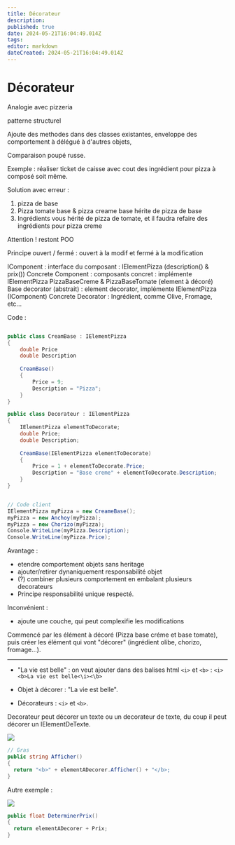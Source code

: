 ```yaml
---
title: Décorateur
description: 
published: true
date: 2024-05-21T16:04:49.014Z
tags: 
editor: markdown
dateCreated: 2024-05-21T16:04:49.014Z
---
```


# Décorateur

Analogie avec pizzeria

patterne structurel

Ajoute des methodes dans des classes existantes, enveloppe des comportement à délégué à d'autres objets,

Comparaison poupé russe.

Exemple : réaliser ticket de caisse avec cout des ingrédient pour pizza à composé soit même.

Solution avec erreur :

1. pizza de base
1. Pizza tomate base & pizza creame base hérite de pizza de base
1. Ingrédients vous hérité de pizza de tomate, et il faudra refaire des ingrédients pour pizza creme

Attention ! restont POO

Principe ouvert / fermé : ouvert à la modif et fermé à la modification

IComponent : interface du composant : IElementPizza (description() & prix())
Concrete Component : composants concret : implémente IElementPizza PizzaBaseCreme & PizzaBaseTomate (element à décoré)
Base decorator (abstrait) : element decorator, implémente IElementPizza (IComponent)
Concrete Decorator : Ingrédient, comme Olive, Fromage, etc...

Code :


```c#

public class CreamBase : IElementPizza
{
	double Price
    double Description
    
    CreamBase()
    {
    	Price = 9;
        Description = "Pizza";
    }
}

public class Decorateur : IElementPizza
{
	IElementPizza elementToDecorate;
	double Price;
    double Description;
    
    CreamBase(IElementPizza elementToDecorate)
    {
    	Price = 1 + elementToDecorate.Price;
        Description = "Base creme" + elementToDecorate.Description;
    }
}


// Code client
IElementPizza myPizza = new CreameBase();
myPizza = new Anchoy(myPizza);
myPizza = new Chorizo(myPizza);
Console.WriteLine(myPizza.Description);
Console.WriteLine(myPizza.Price);
```

Avantage :
- etendre comportement objets sans heritage
- ajouter/retirer dynaniquement responsabilité objet
- (?) combiner plusieurs comportement en embalant plusieurs decorateurs
- Principe responsabilité unique respecté.

Inconvénient :
- ajoute une couche, qui peut complexifie les modifications

Commencé par les élément à décoré (Pizza base créme et base tomate), puis créer les élément qui vont "décorer" (ingrédient olibe, chorizo, fromage...).

---

- "La vie est belle" : on veut ajouter dans des balises html `<i>` et `<b>` : `<i><b>La vie est belle<\i><\b>`
  
- Objet à décorer : "La vie est belle".
- Décorateurs : `<i>` et `<b>`.

Decorateur peut décorer un texte ou un decorateur de texte, du coup il peut décorer un IElementDeTexte.

[![](https://wiki.akipe.fr///uploads/images/gallery/2022-09/scaled-1680-/KdZYyeCyhQTVH1gQ-image-1662548028626.png)](https://wiki.akipe.fr///uploads/images/gallery/2022-09/KdZYyeCyhQTVH1gQ-image-1662548028626.png)
  
```c#
// Gras
public string Afficher()
{
  return "<b>" + elementADecorer.Afficher() + "</b>;
}
```

Autre exemple :

[![](https://wiki.akipe.fr///uploads/images/gallery/2022-09/scaled-1680-/iJXhY2m7CcdVq4xF-image-1663234994710.png)](https://wiki.akipe.fr///uploads/images/gallery/2022-09/iJXhY2m7CcdVq4xF-image-1663234994710.png)

```c#
public float DeterminerPrix()
{
  return elementADecorer + Prix;
}
```
